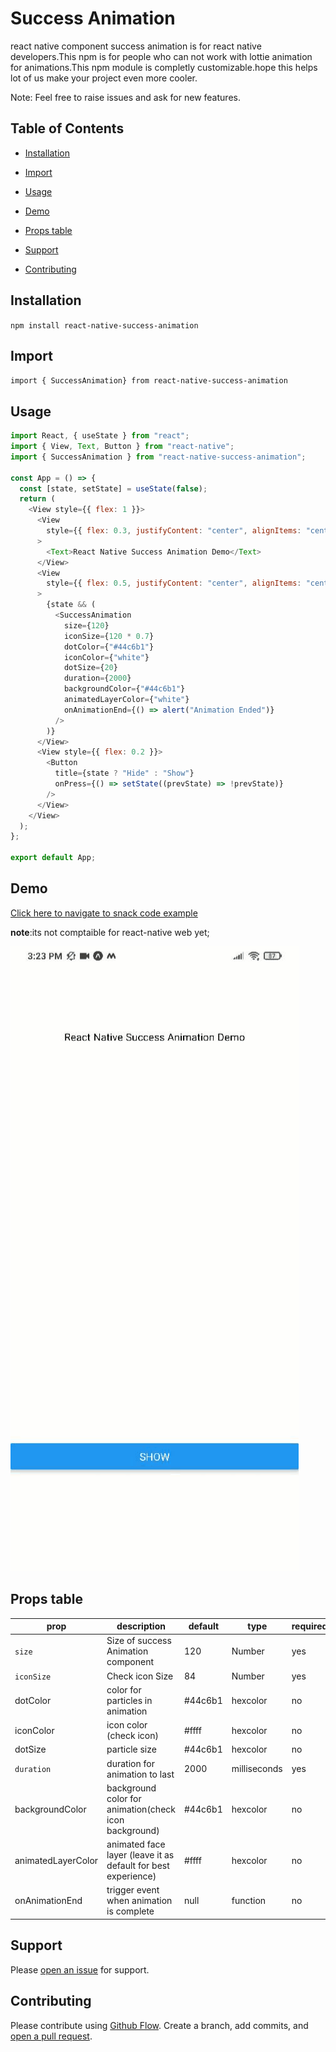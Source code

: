 # Success Animation

react native component success animation is for react native developers.This npm is for people who can not work with lottie animation for animations.This npm module is completly customizable.hope this helps lot of us make your project even more cooler.

Note: Feel free to raise issues and ask for new features. 

## Table of Contents

- [Installation](#installation)
- [Import](#import)
- [Usage](#usage)
- [Demo](#demo)

- [Props table](#props)
- [Support](#support)
- [Contributing](#contributing)

## Installation

`npm install react-native-success-animation`

## Import

`import { SuccessAnimation} from react-native-success-animation`

## Usage

```javascript
import React, { useState } from "react";
import { View, Text, Button } from "react-native";
import { SuccessAnimation } from "react-native-success-animation";

const App = () => {
  const [state, setState] = useState(false);
  return (
    <View style={{ flex: 1 }}>
      <View
        style={{ flex: 0.3, justifyContent: "center", alignItems: "center" }}
      >
        <Text>React Native Success Animation Demo</Text>
      </View>
      <View
        style={{ flex: 0.5, justifyContent: "center", alignItems: "center" }}
      >
        {state && (
          <SuccessAnimation
            size={120}
            iconSize={120 * 0.7}
            dotColor={"#44c6b1"}
            iconColor={"white"}
            dotSize={20}
            duration={2000}
            backgroundColor={"#44c6b1"}
            animatedLayerColor={"white"}
            onAnimationEnd={() => alert("Animation Ended")}
          />
        )}
      </View>
      <View style={{ flex: 0.2 }}>
        <Button
          title={state ? "Hide" : "Show"}
          onPress={() => setState((prevState) => !prevState)}
        />
      </View>
    </View>
  );
};

export default App;
```

## Demo

[Click here to navigate to snack code example]("https://snack.expo.io/@vijaydemonz/react-native-liquid-progress")

**note**:its not comptaible for react-native web yet;

![Demo](./react-native-success-animation.gif)

## Props table

| **prop**        | **description**                                                                 | **default** | **type**      | **required** |
| --------------- | ------------------------------------------------------------------------------- | ----------- | ------------- | ------------ |
| `size`    | Size of success Animation component | 120     | Number       | yes          |
| `iconSize`| Check icon Size | 84         | Number        | yes          |
| dotColor  | color for particles in animation| #44c6b1     | hexcolor     | no           |
| iconColor | icon color (check icon)       |   #ffff       | hexcolor     | no           |
| dotSize   | particle size                 |   #44c6b1     | hexcolor     | no           |
| `duration`| duration for animation to last|   2000        | milliseconds | yes           |
| backgroundColor| background color for animation(check icon background)| #44c6b1 | hexcolor | no           |
| animatedLayerColor| animated face layer (leave it as default for best experience)| #ffff | hexcolor | no           |
| onAnimationEnd | trigger event when animation is complete | null | function | no |

## Support

Please [open an issue](https://github.com/vijaydemonz/react-native-success-animation-npm/issues/new) for support.

## Contributing

Please contribute using [Github Flow](https://guides.github.com/introduction/flow/). Create a branch, add commits, and [open a pull request](https://github.com/vijaydemonz/react-native-success-animation-npm/compare/).